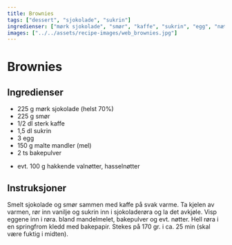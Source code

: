 ```yaml
---
title: Brownies
tags: ["dessert", "sjokolade", "sukrin"]
ingredienser: ["mørk sjokolade", "smør", "kaffe", "sukrin", "egg", "nætter"]
images: ["../../assets/recipe-images/web_brownies.jpg"]
---
```


# Brownies

## Ingredienser

- 225 g mørk sjokolade (helst 70%)
- 225 g smør
- 1/2 dl sterk kaffe
- 1,5 dl sukrin
- 3 egg
- 150 g malte mandler (mel)
- 2 ts bakepulver

* evt. 100 g hakkende valnøtter, hasselnøtter

## Instruksjoner

Smelt sjokolade og smør sammen med kaffe på svak varme. Ta kjelen av varmen, rør inn vanilje og sukrin inn i sjokoladerøra og la det avkjøle. Visp eggene inn i røra. bland mandelmelet, bakepulver og evt. nøtter. Hell røra i en springfrom kledd med bakepapir. Stekes på 170 gr. i ca. 25 min (skal være fuktig i midten).
